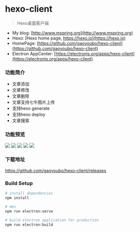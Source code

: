 # hexo-client

> Hexo桌面客户端

- My blog: [http://www.mspring.org](http://www.mspring.org)
- Hexo: [Hexo home page, https://hexo.io](https://hexo.io)
- HomePage: [https://github.com/gaoyoubo/hexo-client](https://github.com/gaoyoubo/hexo-client)
- Electron AppCenter: [https://electronjs.org/apps/hexo-client](https://electronjs.org/apps/hexo-client)

### 功能简介
- 文章添加
- 文章修改
- 文章删除
- 文章支持七牛图片上传
- 支持hexo generate
- 支持hexo deploy
- 文章搜索

### 功能预览

![](https://www.mspring.org/images/2019/01/29/9a633940-2384-11e9-a26e-272a27c47ef2.gif)
![](http://file.mspring.org/8a3e66058442f2dd9821e7a54090bee7!detail)
![](http://file.mspring.org/f2daf058f76496f56277abc6ff6fbef1!detail)
![](http://file.mspring.org/92be1e0368bf5e9b07cdc48c19c85954!detail)
![](http://file.mspring.org/e86c878c2c7dc5e7234d6690864c52d3!detail)

### 下载地址

https://github.com/gaoyoubo/hexo-client/releases

### Build Setup

``` bash
# install dependencies
npm install

# dev
npm run electron:serve

# build electron application for production
npm run electron:build
```
